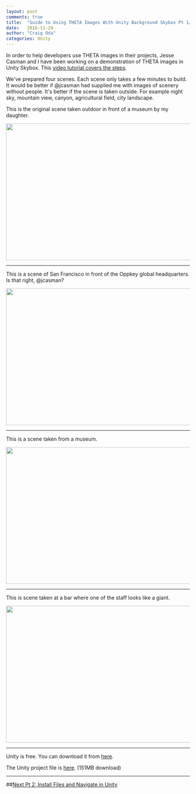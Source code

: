 ```yaml
---
layout: post
comments: true
title:  "Guide to Using THETA Images With Unity Background Skybox Pt 1/4"
date:   2016-11-29
author: "Craig Oda"
categories: Unity
---
```


In order to help developers use THETA images in their projects, Jesse Casman and I have been working on a demonstration of THETA images in Unity Skybox. This [video tutorial covers the steps](https://youtu.be/c-MoLjcYmi8).

We've prepared four scenes. Each scene only takes a few minutes to build. It would be better if @jcasman had supplied me with images of scenery without people. It's better if the scene is taken outside. For example night sky, mountain view, canyon, agricultural field, city landscape.

This is the original scene taken outdoor in front of a museum by my daughter.

<img src="http://lists.theta360.guide/uploads/default/original/2X/b/b4cbbdb49621f51d6b195a7f3ed5b7ac7ad6bc40.png" width="690" height="374">

---

This is a scene of San Francisco in front of the Oppkey global headquarters. Is that right, @jcasman?

<img src="http://lists.theta360.guide/uploads/default/original/2X/d/d1f8e59e3f03efc95b2c86fe103f808a498658f6.png" width="690" height="374">

---

This is a scene taken from a museum.

<img src="http://lists.theta360.guide/uploads/default/original/2X/c/c71b4454a565598b759ca0638fcd94455a4e5766.png" width="690" height="374">

---

This is scene taken at a bar where one of the staff looks like a giant.

<img src="http://lists.theta360.guide/uploads/default/original/2X/f/f5729a5fe734fabd2954ef0256bb09d3072d9e80.png" width="690" height="374">

---

Unity is free. You can download it from [here](https://unity3d.com/get-unity/download).

The Unity project file is [here](https://drive.google.com/file/d/0B3V9jzGQTmyBS3FjTHo3Q2V1Q28/view?usp=sharing). (151MB download)

---
##[Next Pt 2: Install Files and Navigate in Unity](http://theta360.guide/blog/unity/2016/11/29/theta-unity-skybox-install-navigate.html)
